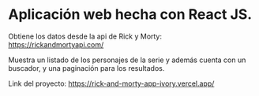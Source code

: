 # Aplicación web hecha con React JS.

Obtiene los datos desde la api de Rick y Morty: https://rickandmortyapi.com/  

Muestra un listado de los personajes de la serie y además cuenta con un buscador, y una paginación para los resultados.

Link del proyecto: https://rick-and-morty-app-ivory.vercel.app/

